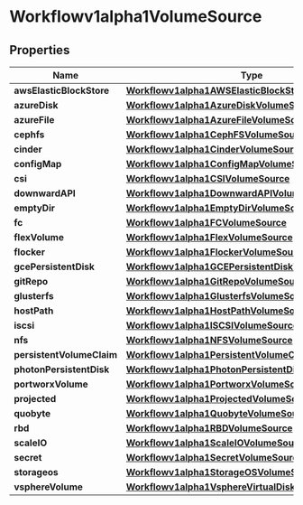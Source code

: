 

# Workflowv1alpha1VolumeSource

## Properties

Name | Type | Description | Notes
------------ | ------------- | ------------- | -------------
**awsElasticBlockStore** | [**Workflowv1alpha1AWSElasticBlockStoreVolumeSource**](Workflowv1alpha1AWSElasticBlockStoreVolumeSource.md) |  |  [optional]
**azureDisk** | [**Workflowv1alpha1AzureDiskVolumeSource**](Workflowv1alpha1AzureDiskVolumeSource.md) |  |  [optional]
**azureFile** | [**Workflowv1alpha1AzureFileVolumeSource**](Workflowv1alpha1AzureFileVolumeSource.md) |  |  [optional]
**cephfs** | [**Workflowv1alpha1CephFSVolumeSource**](Workflowv1alpha1CephFSVolumeSource.md) |  |  [optional]
**cinder** | [**Workflowv1alpha1CinderVolumeSource**](Workflowv1alpha1CinderVolumeSource.md) |  |  [optional]
**configMap** | [**Workflowv1alpha1ConfigMapVolumeSource**](Workflowv1alpha1ConfigMapVolumeSource.md) |  |  [optional]
**csi** | [**Workflowv1alpha1CSIVolumeSource**](Workflowv1alpha1CSIVolumeSource.md) |  |  [optional]
**downwardAPI** | [**Workflowv1alpha1DownwardAPIVolumeSource**](Workflowv1alpha1DownwardAPIVolumeSource.md) |  |  [optional]
**emptyDir** | [**Workflowv1alpha1EmptyDirVolumeSource**](Workflowv1alpha1EmptyDirVolumeSource.md) |  |  [optional]
**fc** | [**Workflowv1alpha1FCVolumeSource**](Workflowv1alpha1FCVolumeSource.md) |  |  [optional]
**flexVolume** | [**Workflowv1alpha1FlexVolumeSource**](Workflowv1alpha1FlexVolumeSource.md) |  |  [optional]
**flocker** | [**Workflowv1alpha1FlockerVolumeSource**](Workflowv1alpha1FlockerVolumeSource.md) |  |  [optional]
**gcePersistentDisk** | [**Workflowv1alpha1GCEPersistentDiskVolumeSource**](Workflowv1alpha1GCEPersistentDiskVolumeSource.md) |  |  [optional]
**gitRepo** | [**Workflowv1alpha1GitRepoVolumeSource**](Workflowv1alpha1GitRepoVolumeSource.md) |  |  [optional]
**glusterfs** | [**Workflowv1alpha1GlusterfsVolumeSource**](Workflowv1alpha1GlusterfsVolumeSource.md) |  |  [optional]
**hostPath** | [**Workflowv1alpha1HostPathVolumeSource**](Workflowv1alpha1HostPathVolumeSource.md) |  |  [optional]
**iscsi** | [**Workflowv1alpha1ISCSIVolumeSource**](Workflowv1alpha1ISCSIVolumeSource.md) |  |  [optional]
**nfs** | [**Workflowv1alpha1NFSVolumeSource**](Workflowv1alpha1NFSVolumeSource.md) |  |  [optional]
**persistentVolumeClaim** | [**Workflowv1alpha1PersistentVolumeClaimVolumeSource**](Workflowv1alpha1PersistentVolumeClaimVolumeSource.md) |  |  [optional]
**photonPersistentDisk** | [**Workflowv1alpha1PhotonPersistentDiskVolumeSource**](Workflowv1alpha1PhotonPersistentDiskVolumeSource.md) |  |  [optional]
**portworxVolume** | [**Workflowv1alpha1PortworxVolumeSource**](Workflowv1alpha1PortworxVolumeSource.md) |  |  [optional]
**projected** | [**Workflowv1alpha1ProjectedVolumeSource**](Workflowv1alpha1ProjectedVolumeSource.md) |  |  [optional]
**quobyte** | [**Workflowv1alpha1QuobyteVolumeSource**](Workflowv1alpha1QuobyteVolumeSource.md) |  |  [optional]
**rbd** | [**Workflowv1alpha1RBDVolumeSource**](Workflowv1alpha1RBDVolumeSource.md) |  |  [optional]
**scaleIO** | [**Workflowv1alpha1ScaleIOVolumeSource**](Workflowv1alpha1ScaleIOVolumeSource.md) |  |  [optional]
**secret** | [**Workflowv1alpha1SecretVolumeSource**](Workflowv1alpha1SecretVolumeSource.md) |  |  [optional]
**storageos** | [**Workflowv1alpha1StorageOSVolumeSource**](Workflowv1alpha1StorageOSVolumeSource.md) |  |  [optional]
**vsphereVolume** | [**Workflowv1alpha1VsphereVirtualDiskVolumeSource**](Workflowv1alpha1VsphereVirtualDiskVolumeSource.md) |  |  [optional]



